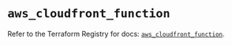 # `aws_cloudfront_function`

Refer to the Terraform Registry for docs: [`aws_cloudfront_function`](https://registry.terraform.io/providers/hashicorp/aws/5.56.1/docs/resources/cloudfront_function).
